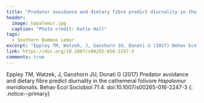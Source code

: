```yaml
---
title: "Predator avoidance and dietary fibre predict diurnality in the cathemeral folivore *H. meridionalis*"
header:
  image: hapalemur.jpg
  caption: "Photo credit: Katie Hall"
tags:
  - Southern Bamboo Lemur
excerpt: "Eppley TM, Watzek, J, Ganzhorn JU, Donati G (2017) Behav Ecol Sociobiol"
link: https://doi.org/10.1007/s00265-016-2247-3
comments: true
---
```


Eppley TM, Watzek, J, Ganzhorn JU, Donati G (2017) Predator avoidance and dietary fibre predict diurnality in the cathemeral folivore *Hapalemur meridionalis*. Behav Ecol Sociobiol 71:4. doi:10.1007/s00265-016-2247-3
{: .notice--primary}

<!-- [<i class='fa fa-file-pdf-o'></i> Download PDF](){: .btn .btn--success}
 -->